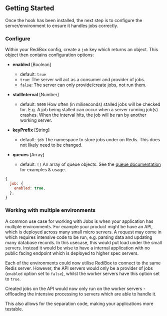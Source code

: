 ## Getting Started

Once the hook has been installed, the next step is to configure the server/environment to ensure it handles jobs correctly. 

### Configure

Within your RediBox config, create a `job` key which returns an object. This object then contains configuration options:

- **enabled** [Boolean]
  - default: `true`
  - `true`: The server will act as a consumer and provider of jobs.
  - `false`: The server can only provide/create jobs, not run them.
  
- **stallInterval** [Number]
  - default: `5000`
How often (in miliseconds) stalled jobs will be checked for.
E.g. A job being stalled can occur when a server running job(s) crashes. When the interval hits, the job will be ran by another working server.

- **keyPrefix** [String]
  - default: `job`
The namespace to store jobs under on Redis. This does not likely need to be changed.

- **queues** [Array]
   - default: `[]`
An array of queue objects. See the [queue documentation](https://github.com/redibox/job/blob/master/docs/queues.md) for examples & usage.

```javascript
{
  job: {
    enabled: true,
  },
}
```

### Working with multiple environments

A common use case for working with Jobs is when your application has multiple environments. For example your product
might be have an API, which is deployed across many small micro servers. A request may come in which requires intensive code
to be run, e.g. parsing data and updating many database records. In this usecase, this would put load under the small servers.
Instead it would be wise to have a internal application with no public facing endpoint which is deployed to higher spec
servers. 

Each of the environments could now utilise RediBox to connect to the same Redis server. However, the API servers would only 
be a provider of jobs (`enabled` option set to `false`), whilst the worker servers have this option set to `true`.

Created jobs on the API would now only run on the worker servers - offloading the intensive processing to servers which are able to handle it.

This also allows for the separation code, making your applications more testable.
